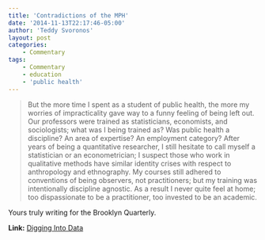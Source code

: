 ```yaml
---
title: 'Contradictions of the MPH'
date: '2014-11-13T22:17:46-05:00'
author: 'Teddy Svoronos'
layout: post
categories:
    - Commentary
tags:
    - Commentary
    - education
    - 'public health'
---
```

> But the more time I spent as a student of public health, the more my worries of impracticality gave way to a funny feeling of being left out. Our professors were trained as statisticians, economists, and sociologists; what was I being trained as? Was public health a discipline? An area of expertise? An employment category? After years of being a quantitative researcher, I still hesitate to call myself a statistician or an econometrician; I suspect those who work in qualitative methods have similar identity crises with respect to anthropology and ethnography. My courses still adhered to conventions of being observers, not practitioners; but my training was intentionally discipline agnostic. As a result I never quite feel at home; too dispassionate to be a practitioner, too invested to be an academic.

Yours truly writing for the Brooklyn Quarterly. 

**Link:** [Digging Into Data](http://brooklynquarterly.org/digging-data/)
